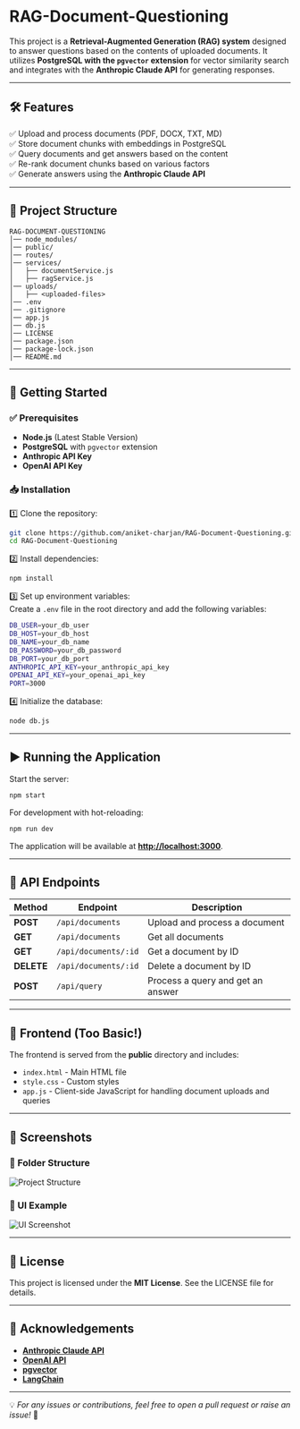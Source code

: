 # RAG-Document-Questioning

This project is a **Retrieval-Augmented Generation (RAG) system** designed to answer questions based on the contents of uploaded documents. It utilizes **PostgreSQL with the `pgvector` extension** for vector similarity search and integrates with the **Anthropic Claude API** for generating responses.

---

## 🛠 Features

✅ Upload and process documents (PDF, DOCX, TXT, MD)  
✅ Store document chunks with embeddings in PostgreSQL  
✅ Query documents and get answers based on the content  
✅ Re-rank document chunks based on various factors  
✅ Generate answers using the **Anthropic Claude API**  

---

## 📂 Project Structure

```
RAG-DOCUMENT-QUESTIONING
│── node_modules/
│── public/
│── routes/
│── services/
│   ├── documentService.js
│   ├── ragService.js
│── uploads/
│   ├── <uploaded-files>
│── .env
│── .gitignore
│── app.js
│── db.js
│── LICENSE
│── package.json
│── package-lock.json
│── README.md
```

---

## 🚀 Getting Started

### ✅ Prerequisites

- **Node.js** (Latest Stable Version)
- **PostgreSQL** with `pgvector` extension
- **Anthropic API Key**
- **OpenAI API Key**

### 📥 Installation

1️⃣ Clone the repository:
```sh
git clone https://github.com/aniket-charjan/RAG-Document-Questioning.git
cd RAG-Document-Questioning
```

2️⃣ Install dependencies:
```sh
npm install
```

3️⃣ Set up environment variables:  
Create a `.env` file in the root directory and add the following variables:

```sh
DB_USER=your_db_user
DB_HOST=your_db_host
DB_NAME=your_db_name
DB_PASSWORD=your_db_password
DB_PORT=your_db_port
ANTHROPIC_API_KEY=your_anthropic_api_key
OPENAI_API_KEY=your_openai_api_key
PORT=3000
```

4️⃣ Initialize the database:
```sh
node db.js
```

---

## ▶️ Running the Application

Start the server:
```sh
npm start
```

For development with hot-reloading:
```sh
npm run dev
```

The application will be available at **[http://localhost:3000](http://localhost:3000)**.

---

## 📡 API Endpoints

| Method | Endpoint | Description |
|--------|---------|-------------|
| **POST** | `/api/documents` | Upload and process a document |
| **GET** | `/api/documents` | Get all documents |
| **GET** | `/api/documents/:id` | Get a document by ID |
| **DELETE** | `/api/documents/:id` | Delete a document by ID |
| **POST** | `/api/query` | Process a query and get an answer |

---

## 🎨 Frontend (Too Basic!)

The frontend is served from the **public** directory and includes:

- `index.html` - Main HTML file
- `style.css` - Custom styles
- `app.js` - Client-side JavaScript for handling document uploads and queries

---

## 📸 Screenshots

### 🔹 Folder Structure
![Project Structure](Screenshot_2025-03-12_at_3.10.48_PM.png)

### 🔹 UI Example
![UI Screenshot](Screenshot_2025-03-12_at_3.00.45_PM.png)

---

## 📝 License

This project is licensed under the **MIT License**. See the LICENSE file for details.

---

## 🙌 Acknowledgements

- **[Anthropic Claude API](https://www.anthropic.com/)**
- **[OpenAI API](https://openai.com/)**
- **[pgvector](https://github.com/pgvector/pgvector)**
- **[LangChain](https://www.langchain.com/)**

---

💡 *For any issues or contributions, feel free to open a pull request or raise an issue!* 🚀
